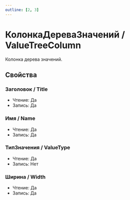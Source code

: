 ```yaml
---
outline: [2, 3]
---
```


# КолонкаДереваЗначений / ValueTreeColumn


Колонка дерева значений.


## Свойства


### Заголовок / Title

* Чтение: Да
* Запись: Да

### Имя / Name

* Чтение: Да
* Запись: Да

### ТипЗначения / ValueType

* Чтение: Да
* Запись: Нет

### Ширина / Width

* Чтение: Да
* Запись: Да
